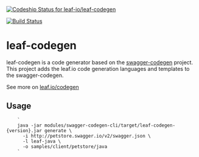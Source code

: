 [ ![Codeship Status for leaf-io/leaf-codegen](https://codeship.com/projects/793d99e0-1525-0133-55c9-6ebb30d8a8ec/status?branch=master)](https://codeship.com/projects/93162)

[![Build Status](https://travis-ci.org/leaf-io/leaf-codegen.svg?branch=master)](https://travis-ci.org/leaf-io/leaf-codegen)

# leaf-codegen
leaf-codegen is a code generator based on the [swagger-codegen](https://github.com/swagger-api/swagger-codegen) project.
This project adds the leaf.io code generation languages and templates to the swagger-codegen.

See more on [leaf.io/codegen](http://leaf-io.github.io/leaf-codegen)

## Usage 

        `
        java -jar modules/swagger-codegen-cli/target/leaf-codegen-{version}.jar generate \
          -i http://petstore.swagger.io/v2/swagger.json \
          -l leaf-java \
          -o samples/client/petstore/java
        `